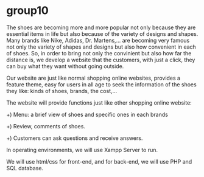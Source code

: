 # group10

The shoes are becoming more and more popular not only because they are essential items in life but also because of the variety of designs and shapes. Many brands like Nike, Adidas, Dr. Martens,... are becoming very famous not only the variety of shapes and designs but also how convenient in each of shoes. So, in order to bring not only the convinient but also how far the distance is, we develop a website that the customers, with just a click, they can buy what they want without going outside.

Our website are just like normal shopping online websites, provides a feature theme, easy for users in all age to seek the information of the shoes they like: kinds of shoes, brands, the cost,...

The website will provide functions just like other shopping online website:

+) Menu: a brief view of shoes and specific ones in each brands

+) Review, comments of shoes.

+) Customers can ask questions and receive answers.

In operating environments, we will use Xampp Server to run.

We will use html/css for front-end, and for back-end, we will use PHP and SQL database.
